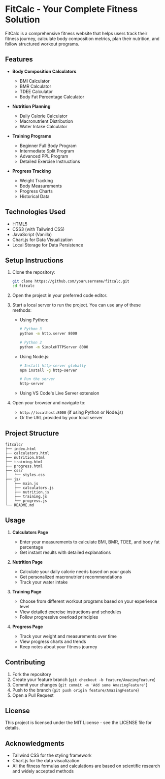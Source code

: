 # FitCalc - Your Complete Fitness Solution

FitCalc is a comprehensive fitness website that helps users track their fitness journey, calculate body composition metrics, plan their nutrition, and follow structured workout programs.

## Features

- **Body Composition Calculators**
  - BMI Calculator
  - BMR Calculator
  - TDEE Calculator
  - Body Fat Percentage Calculator

- **Nutrition Planning**
  - Daily Calorie Calculator
  - Macronutrient Distribution
  - Water Intake Calculator

- **Training Programs**
  - Beginner Full Body Program
  - Intermediate Split Program
  - Advanced PPL Program
  - Detailed Exercise Instructions

- **Progress Tracking**
  - Weight Tracking
  - Body Measurements
  - Progress Charts
  - Historical Data

## Technologies Used

- HTML5
- CSS3 (with Tailwind CSS)
- JavaScript (Vanilla)
- Chart.js for Data Visualization
- Local Storage for Data Persistence

## Setup Instructions

1. Clone the repository:
   ```bash
   git clone https://github.com/yourusername/fitcalc.git
   cd fitcalc
   ```

2. Open the project in your preferred code editor.

3. Start a local server to run the project. You can use any of these methods:

   - Using Python:
     ```bash
     # Python 3
     python -m http.server 8000
     
     # Python 2
     python -m SimpleHTTPServer 8000
     ```

   - Using Node.js:
     ```bash
     # Install http-server globally
     npm install -g http-server
     
     # Run the server
     http-server
     ```

   - Using VS Code's Live Server extension

4. Open your browser and navigate to:
   - `http://localhost:8000` (if using Python or Node.js)
   - Or the URL provided by your local server

## Project Structure

```
fitcalc/
├── index.html
├── calculators.html
├── nutrition.html
├── training.html
├── progress.html
├── css/
│   └── styles.css
├── js/
│   ├── main.js
│   ├── calculators.js
│   ├── nutrition.js
│   ├── training.js
│   └── progress.js
└── README.md
```

## Usage

1. **Calculators Page**
   - Enter your measurements to calculate BMI, BMR, TDEE, and body fat percentage
   - Get instant results with detailed explanations

2. **Nutrition Page**
   - Calculate your daily calorie needs based on your goals
   - Get personalized macronutrient recommendations
   - Track your water intake

3. **Training Page**
   - Choose from different workout programs based on your experience level
   - View detailed exercise instructions and schedules
   - Follow progressive overload principles

4. **Progress Page**
   - Track your weight and measurements over time
   - View progress charts and trends
   - Keep notes about your fitness journey

## Contributing

1. Fork the repository
2. Create your feature branch (`git checkout -b feature/AmazingFeature`)
3. Commit your changes (`git commit -m 'Add some AmazingFeature'`)
4. Push to the branch (`git push origin feature/AmazingFeature`)
5. Open a Pull Request

## License

This project is licensed under the MIT License - see the LICENSE file for details.

## Acknowledgments

- Tailwind CSS for the styling framework
- Chart.js for the data visualization
- All the fitness formulas and calculations are based on scientific research and widely accepted methods 